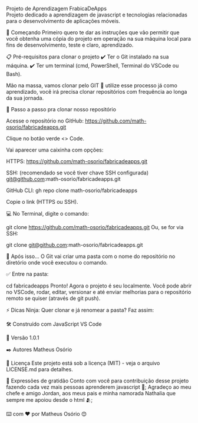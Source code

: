 Projeto de Aprendizagem FrabicaDeApps <br>
Projeto dedicado a aprendizagem de javascript e tecnologias relacionadas para o desenvolvimento de aplicações móveis.

🚀 Começando
Primeiro quero te dar as instruções que vão permitir que você obtenha uma cópia do projeto em operação na sua máquina local para fins de desenvolvimento, teste e claro, aprendizado.

📋 Pré-requisitos para clonar o projeto
  ✔️ Ter o Git instalado na sua máquina.
  ✔️ Ter um terminal (cmd, PowerShell, Terminal do VSCode ou Bash).

Mão na massa, vamos clonar pelo GIT 🔧 utilize esse processo já como aprendizado, você irá precisa clonar repositórios com frequência ao longa da sua jornada.


 
🔗 Passo a passo pra clonar nosso repositório

Acesse o repositório no GitHub: https://github.com/math-osorio/fabricadeapps.git

Clique no botão verde <> Code.

Vai aparecer uma caixinha com opções:

HTTPS:
https://github.com/math-osorio/fabricadeapps.git

SSH: (recomendado se você tiver chave SSH configurada)
git@github.com:math-osorio/fabricadeapps.git

GitHub CLI: gh repo clone math-osorio/fabricadeapps

Copie o link (HTTPS ou SSH).

💻 No Terminal, digite o comando:

git clone https://github.com/math-osorio/fabricadeapps.git
Ou, se for via SSH:

git clone git@github.com:math-osorio/fabricadeapps.git


📂 Após isso...
O Git vai criar uma pasta com o nome do repositório no diretório onde você executou o comando.

✅ Entre na pasta:


cd fabricadeapps
Pronto! Agora o projeto é seu localmente. Você pode abrir no VSCode, rodar, editar, versionar e até enviar melhorias para o repositório remoto se quiser (através de git push).

⚡ Dicas Ninja:
Quer clonar e já renomear a pasta? Faz assim:


🛠️ Construído com
JavaScript
VS Code

📌 Versão
1.0.1

✒️ Autores
Matheus Osório

📄 Licença
Este projeto está sob a licença (MIT) - veja o arquivo LICENSE.md para detalhes.

🎁 Expressões de gratidão
Conto com você para contribuição desse projeto fazendo cada vez mais pessoas aprenderem javascript 📢;
Agradeço ao meu chefe e amigo Jordan, aos meus pais e minha namorada Nathalia que sempre me apoiou desde o html 🫂;

⌨️ com ❤️ por Matheus Osório 😊
